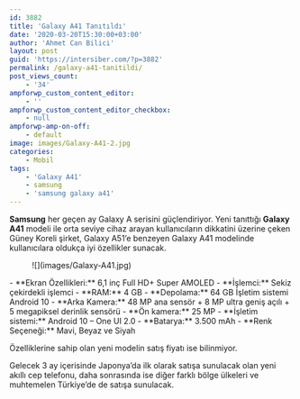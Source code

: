 ```yaml
---
id: 3882
title: 'Galaxy A41 Tanıtıldı'
date: '2020-03-20T15:30:00+03:00'
author: 'Ahmet Can Bilici'
layout: post
guid: 'https://intersiber.com/?p=3882'
permalink: /galaxy-a41-tanitildi/
post_views_count:
    - '34'
ampforwp_custom_content_editor:
    - ''
ampforwp_custom_content_editor_checkbox:
    - null
ampforwp-amp-on-off:
    - default
image: images/Galaxy-A41-2.jpg
categories:
    - Mobil
tags:
    - 'Galaxy A41'
    - samsung
    - 'samsung galaxy a41'
---
```


**Samsung** her geçen ay Galaxy A serisini güçlendiriyor. Yeni tanıttığı **Galaxy A41** modeli ile orta seviye cihaz arayan kullanıcıların dikkatini üzerine çeken Güney Koreli şirket, Galaxy A51’e benzeyen Galaxy A41 modelinde kullanıcılara oldukça iyi özellikler sunacak.

<figure class="wp-block-image size-full">![](images/Galaxy-A41.jpg)</figure>- **Ekran Özellikleri:** 6,1 inç Full HD+ Super AMOLED
- **İşlemci:** Sekiz çekirdekli işlemci
- **RAM:** 4 GB
- **Depolama:** 64 GB İşletim sistemi Android 10
- **Arka Kamera:** 48 MP ana sensör + 8 MP ultra geniş açılı + 5 megapiksel derinlik sensörü
- **Ön kamera:** 25 MP
- **İşletim sistemi:** Android 10 – One UI 2.0
- **Batarya:** 3.500 mAh
- **Renk Seçeneği:** Mavi, Beyaz ve Siyah

Özelliklerine sahip olan yeni modelin satış fiyatı ise bilinmiyor.

Gelecek 3 ay içerisinde Japonya’da ilk olarak satışa sunulacak olan yeni akıllı cep telefonu, daha sonrasında ise diğer farklı bölge ülkeleri ve muhtemelen Türkiye’de de satışa sunulacak.